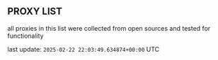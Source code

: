 ## PROXY LIST

all proxies in this list were collected from open sources and tested for functionality

last update: `2025-02-22 22:03:49.634874+00:00` UTC